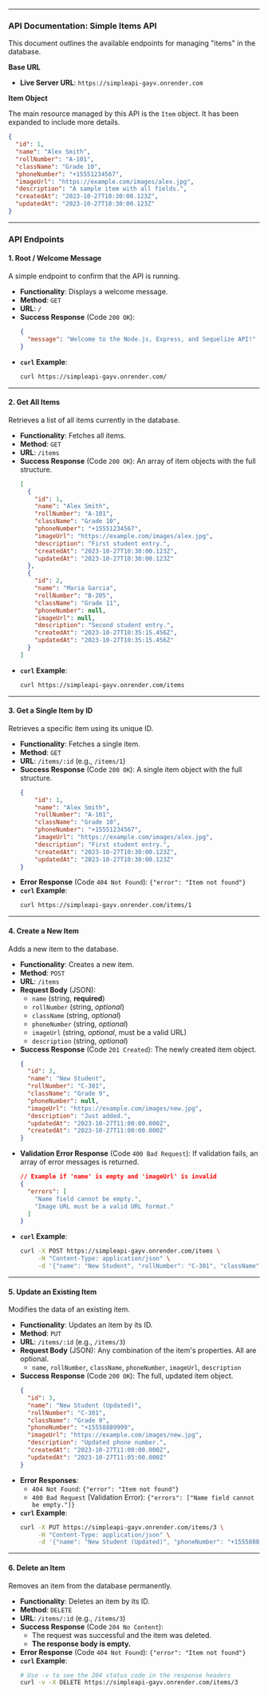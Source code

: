 

---

### **API Documentation: Simple Items API**

This document outlines the available endpoints for managing "items" in the database.

**Base URL**

*   **Live Server URL**:  `https://simpleapi-gayv.onrender.com`

**Item Object**

The main resource managed by this API is the `Item` object. It has been expanded to include more details.

```json
{
  "id": 1,
  "name": "Alex Smith",
  "rollNumber": "A-101",
  "className": "Grade 10",
  "phoneNumber": "+15551234567",
  "imageUrl": "https://example.com/images/alex.jpg",
  "description": "A sample item with all fields.",
  "createdAt": "2023-10-27T10:30:00.123Z",
  "updatedAt": "2023-10-27T10:30:00.123Z"
}
```

---

### **API Endpoints**

#### 1. Root / Welcome Message

A simple endpoint to confirm that the API is running.

- **Functionality**: Displays a welcome message.
- **Method**: `GET`
- **URL**: `/`
- **Success Response** (Code `200 OK`):
  ```json
  {
    "message": "Welcome to the Node.js, Express, and Sequelize API!"
  }
  ```
- **`curl` Example**:
  ```bash
  curl https://simpleapi-gayv.onrender.com/
  ```

---

#### 2. Get All Items

Retrieves a list of all items currently in the database.

- **Functionality**: Fetches all items.
- **Method**: `GET`
- **URL**: `/items`
- **Success Response** (Code `200 OK`): An array of item objects with the full structure.
  ```json
  [
    {
      "id": 1,
      "name": "Alex Smith",
      "rollNumber": "A-101",
      "className": "Grade 10",
      "phoneNumber": "+15551234567",
      "imageUrl": "https://example.com/images/alex.jpg",
      "description": "First student entry.",
      "createdAt": "2023-10-27T10:30:00.123Z",
      "updatedAt": "2023-10-27T10:30:00.123Z"
    },
    {
      "id": 2,
      "name": "Maria Garcia",
      "rollNumber": "B-205",
      "className": "Grade 11",
      "phoneNumber": null,
      "imageUrl": null,
      "description": "Second student entry.",
      "createdAt": "2023-10-27T10:35:15.456Z",
      "updatedAt": "2023-10-27T10:35:15.456Z"
    }
  ]
  ```
- **`curl` Example**:
  ```bash
  curl https://simpleapi-gayv.onrender.com/items
  ```

---

#### 3. Get a Single Item by ID

Retrieves a specific item using its unique ID.

- **Functionality**: Fetches a single item.
- **Method**: `GET`
- **URL**: `/items/:id` (e.g., `/items/1`)
- **Success Response** (Code `200 OK`): A single item object with the full structure.
  ```json
  {
      "id": 1,
      "name": "Alex Smith",
      "rollNumber": "A-101",
      "className": "Grade 10",
      "phoneNumber": "+15551234567",
      "imageUrl": "https://example.com/images/alex.jpg",
      "description": "First student entry.",
      "createdAt": "2023-10-27T10:30:00.123Z",
      "updatedAt": "2023-10-27T10:30:00.123Z"
  }
  ```
- **Error Response** (Code `404 Not Found`): `{"error": "Item not found"}`
- **`curl` Example**:
  ```bash
  curl https://simpleapi-gayv.onrender.com/items/1
  ```

---

#### 4. Create a New Item

Adds a new item to the database.

- **Functionality**: Creates a new item.
- **Method**: `POST`
- **URL**: `/items`
- **Request Body** (JSON):
  - `name` (string, **required**)
  - `rollNumber` (string, _optional_)
  - `className` (string, _optional_)
  - `phoneNumber` (string, _optional_)
  - `imageUrl` (string, _optional_, must be a valid URL)
  - `description` (string, _optional_)
- **Success Response** (Code `201 Created`): The newly created item object.
  ```json
  {
    "id": 3,
    "name": "New Student",
    "rollNumber": "C-301",
    "className": "Grade 9",
    "phoneNumber": null,
    "imageUrl": "https://example.com/images/new.jpg",
    "description": "Just added.",
    "updatedAt": "2023-10-27T11:00:00.000Z",
    "createdAt": "2023-10-27T11:00:00.000Z"
  }
  ```
- **Validation Error Response** (Code `400 Bad Request`): If validation fails, an array of error messages is returned.
  ```json
  // Example if 'name' is empty and 'imageUrl' is invalid
  {
    "errors": [
      "Name field cannot be empty.",
      "Image URL must be a valid URL format."
    ]
  }
  ```
- **`curl` Example**:
  ```bash
  curl -X POST https://simpleapi-gayv.onrender.com/items \
       -H "Content-Type: application/json" \
       -d '{"name": "New Student", "rollNumber": "C-301", "className": "Grade 9", "imageUrl": "https://example.com/images/new.jpg"}'
  ```

---

#### 5. Update an Existing Item

Modifies the data of an existing item.

- **Functionality**: Updates an item by its ID.
- **Method**: `PUT`
- **URL**: `/items/:id` (e.g., `/items/3`)
- **Request Body** (JSON): Any combination of the item's properties. All are optional.
  - `name`, `rollNumber`, `className`, `phoneNumber`, `imageUrl`, `description`
- **Success Response** (Code `200 OK`): The full, updated item object.
  ```json
  {
    "id": 3,
    "name": "New Student (Updated)",
    "rollNumber": "C-301",
    "className": "Grade 9",
    "phoneNumber": "+15558889999",
    "imageUrl": "https://example.com/images/new.jpg",
    "description": "Updated phone number.",
    "createdAt": "2023-10-27T11:00:00.000Z",
    "updatedAt": "2023-10-27T11:05:00.000Z"
  }
  ```
- **Error Responses**:
  - `404 Not Found`: `{"error": "Item not found"}`
  - `400 Bad Request` (Validation Error): `{"errors": ["Name field cannot be empty."]}`
- **`curl` Example**:
  ```bash
  curl -X PUT https://simpleapi-gayv.onrender.com/items/3 \
       -H "Content-Type: application/json" \
       -d '{"name": "New Student (Updated)", "phoneNumber": "+15558889999", "description": "Updated phone number."}'
  ```

---

#### 6. Delete an Item

Removes an item from the database permanently.

- **Functionality**: Deletes an item by its ID.
- **Method**: `DELETE`
- **URL**: `/items/:id` (e.g., `/items/3`)
- **Success Response** (Code `204 No Content`):
  - The request was successful and the item was deleted.
  - **The response body is empty.**
- **Error Response** (Code `404 Not Found`): `{"error": "Item not found"}`
- **`curl` Example**:
  ```bash
  # Use -v to see the 204 status code in the response headers
  curl -v -X DELETE https://simpleapi-gayv.onrender.com/items/3
  ```
